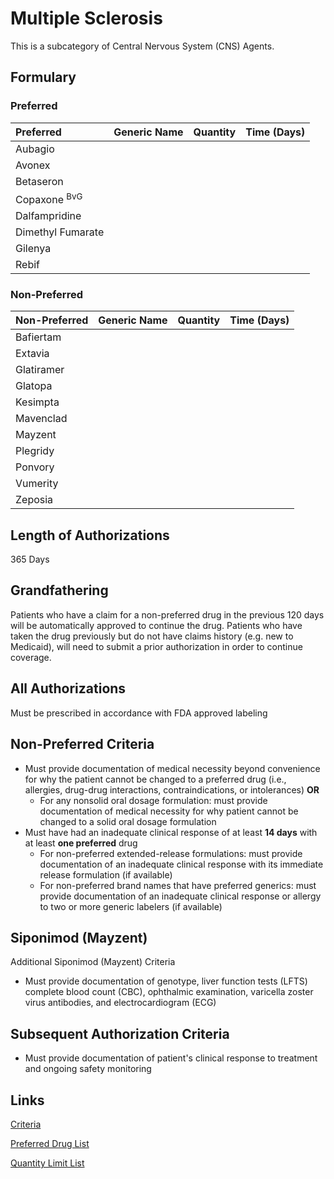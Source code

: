 # Multiple Sclerosis

This is a subcategory of Central Nervous System (CNS) Agents.

## Formulary

### Preferred

| Preferred         | Generic Name | Quantity | Time (Days) |
| :---------------- | :----------- | :------: | :---------: |
| Aubagio           |              |          |             |
| Avonex            |              |          |             |
| Betaseron         |              |          |             |
| Copaxone <sup>BvG</sup>      |              |          |             |
| Dalfampridine     |              |          |             |
| Dimethyl Fumarate |              |          |             |
| Gilenya           |              |          |             |
| Rebif             |              |          |             |

### Non-Preferred

| Non-Preferred | Generic Name | Quantity | Time (Days) |
| :------------ | :----------- | :------: | :---------: |
| Bafiertam     |              |          |             |
| Extavia       |              |          |             |
| Glatiramer    |              |          |             |
| Glatopa       |              |          |             |
| Kesimpta      |              |          |             |
| Mavenclad     |              |          |             |
| Mayzent       |              |          |             |
| Plegridy      |              |          |             |
| Ponvory       |              |          |             |
| Vumerity      |              |          |             |
| Zeposia       |              |          |             |

## Length of Authorizations

365 Days

## Grandfathering

Patients who have a claim for a non-preferred drug in the previous 120 days will be automatically approved to continue the drug. Patients who have taken the drug previously but do not have claims history (e.g. new to Medicaid), will need to submit a prior authorization in order to continue coverage.

## All Authorizations

Must be prescribed in accordance with FDA approved labeling

## Non-Preferred Criteria

- Must provide documentation of medical necessity beyond convenience for why the patient cannot be changed to a preferred drug (i.e., allergies, drug-drug interactions, contraindications, or intolerances) **OR**
    - For any nonsolid oral dosage formulation: must provide documentation of medical necessity for why patient cannot be changed to a solid oral dosage formulation
- Must have had an inadequate clinical response of at least **14 days** with at least **one preferred** drug
    - For non-preferred extended-release formulations: must provide documentation of an inadequate clinical response with its immediate release formulation (if available)
    - For non-preferred brand names that have preferred generics: must provide documentation of an inadequate clinical response or allergy to two or more generic labelers (if available)

## Siponimod (Mayzent)

Additional Siponimod (Mayzent) Criteria

- Must provide documentation of genotype, liver function tests (LFTS) complete blood
count (CBC), ophthalmic examination, varicella zoster virus antibodies, and
electrocardiogram (ECG) 

## Subsequent Authorization Criteria

- Must provide documentation of patient's clinical response to treatment and ongoing safety monitoring

## Links

[Criteria](https://pharmacy.medicaid.ohio.gov/sites/default/files/20230101_UPDL%20_Criteria_APPROVED.pdf#page=41)

[Preferred Drug List](https://pharmacy.medicaid.ohio.gov/sites/default/files/20230101_UPDL_APPROVED_12.13.22.pdf#page=17)

[Quantity Limit List](https://pharmacy.medicaid.ohio.gov/sites/default/files/20230101_Ohio_Medicaid_Quantity_Document_APPROVED.pdf)
